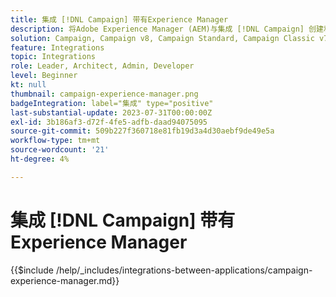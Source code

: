 ```yaml
---
title: 集成 [!DNL Campaign] 带有Experience Manager
description: 将Adobe Experience Manager (AEM)与集成 [!DNL Campaign] 创建和管理电子邮件营销活动。
solution: Campaign, Campaign v8, Campaign Standard, Campaign Classic v7, Experience Manager, Experience Manager Forms
feature: Integrations
topic: Integrations
role: Leader, Architect, Admin, Developer
level: Beginner
kt: null
thumbnail: campaign-experience-manager.png
badgeIntegration: label="集成" type="positive"
last-substantial-update: 2023-07-31T00:00:00Z
exl-id: 3b186af3-d72f-4fe5-adfb-daad94075095
source-git-commit: 509b227f360718e81fb19d3a4d30aebf9de49e5a
workflow-type: tm+mt
source-wordcount: '21'
ht-degree: 4%

---
```


# 集成 [!DNL Campaign] 带有Experience Manager

{{$include /help/_includes/integrations-between-applications/campaign-experience-manager.md}}
